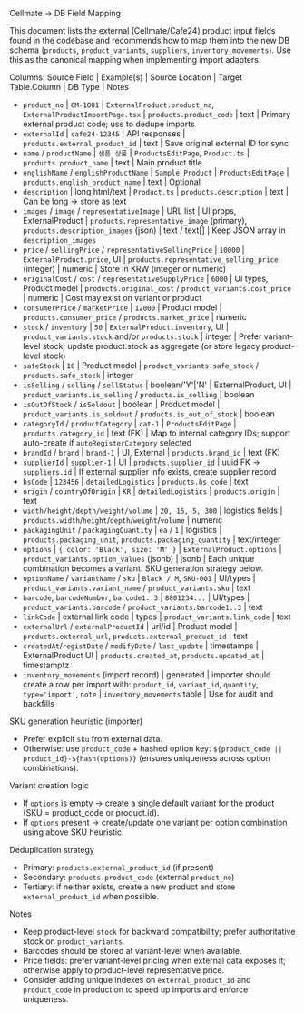 Cellmate -> DB Field Mapping

This document lists the external (Cellmate/Cafe24) product input fields found in the codebase and recommends how to map them into the new DB schema (`products`, `product_variants`, `suppliers`, `inventory_movements`). Use this as the canonical mapping when implementing import adapters.

Columns: Source Field | Example(s) | Source Location | Target Table.Column | DB Type | Notes

- `product_no` | `CM-1001` | `ExternalProduct.product_no`, `ExternalProductImportPage.tsx` | `products.product_code` | text | Primary external product code; use to dedupe imports
- `externalId` | `cafe24-12345` | API responses | `products.external_product_id` | text | Save original external ID for sync
- `name` / `productName` | `샘플 상품` | `ProductsEditPage`, `Product.ts` | `products.product_name` | text | Main product title
- `englishName` / `englishProductName` | `Sample Product` | `ProductsEditPage` | `products.english_product_name` | text | Optional
- `description` | long html/text | `Product.ts` | `products.description` | text | Can be long -> store as text
- `images` / `image` / `representativeImage` | URL list | UI props, ExternalProduct | `products.representative_image` (primary), `products.description_images` (json) | text / text[] | Keep JSON array in `description_images`
- `price` / `sellingPrice` / `representativeSellingPrice` | `10000` | `ExternalProduct.price`, UI | `products.representative_selling_price` (integer) | numeric | Store in KRW (integer or numeric)
- `originalCost` / `cost` / `representativeSupplyPrice` | `6000` | UI types, Product model | `products.original_cost` / `product_variants.cost_price` | numeric | Cost may exist on variant or product
- `consumerPrice` / `marketPrice` | `12000` | Product model | `products.consumer_price` / `products.market_price` | numeric
- `stock` / `inventory` | `50` | `ExternalProduct.inventory`, UI | `product_variants.stock` and/or `products.stock` | integer | Prefer variant-level stock; update product.stock as aggregate (or store legacy product-level stock)
- `safeStock` | `10` | Product model | `product_variants.safe_stock` / `products.safe_stock` | integer
- `isSelling` / `selling` / `sellStatus` | boolean/'Y'|'N' | ExternalProduct, UI | `product_variants.is_selling` / `products.is_selling` | boolean
- `isOutOfStock` / `isSoldout` | boolean | Product model | `product_variants.is_soldout` / `products.is_out_of_stock` | boolean
- `categoryId` / `productCategory` | `cat-1` | `ProductsEditPage` | `products.category_id` | text (FK) | Map to internal category IDs; support auto-create if `autoRegisterCategory` selected
- `brandId` / `brand` | `brand-1` | UI, External | `products.brand_id` | text (FK)
- `supplierId` | `supplier-1` | UI | `products.supplier_id` | uuid FK -> `suppliers.id` | If external supplier info exists, create supplier record
- `hsCode` | `123456` | `detailedLogistics` | `products.hs_code` | text
- `origin` / `countryOfOrigin` | `KR` | `detailedLogistics` | `products.origin` | text
- `width/height/depth/weight/volume` | `20, 15, 5, 300` | logistics fields | `products.width`/`height`/`depth`/`weight`/`volume` | numeric
- `packagingUnit` / `packagingQuantity` | `ea` / `1` | logistics | `products.packaging_unit`, `products.packaging_quantity` | text/integer
- `options` | `{ color: 'Black', size: 'M' }` | `ExternalProduct.options` | `product_variants.option_values` (jsonb) | jsonb | Each unique combination becomes a variant. SKU generation strategy below.
- `optionName` / `variantName` / `sku` | `Black / M`, `SKU-001` | UI/types | `product_variants.variant_name` / `product_variants.sku` | text
- `barcode`, `barcodeNumber`, `barcode1..3` | `8801234...` | UI/types | `product_variants.barcode` / `product_variants.barcode1..3` | text
- `linkCode` | external link code | types | `product_variants.link_code` | text
- `externalUrl` / `externalProductId` | url/id | Product model | `products.external_url`, `products.external_product_id` | text
- `createdAt`/`registDate` / `modifyDate` / `last_update` | timestamps | ExternalProduct UI | `products.created_at`, `products.updated_at` | timestamptz
- `inventory_movements` (import record) | generated | importer should create a row per import with: `product_id`, `variant_id`, `quantity`, `type='import'`, `note` | `inventory_movements` table | Use for audit and backfills

SKU generation heuristic (importer)
- Prefer explicit `sku` from external data.
- Otherwise: use `product_code` + hashed option key: `${product_code || product_id}-${hash(options)}` (ensures uniqueness across option combinations).

Variant creation logic
- If `options` is empty -> create a single default variant for the product (SKU = product_code or product.id).
- If `options` present -> create/update one variant per option combination using above SKU heuristic.

Deduplication strategy
- Primary: `products.external_product_id` (if present)
- Secondary: `products.product_code` (external `product_no`)
- Tertiary: if neither exists, create a new product and store `external_product_id` when possible.

Notes
- Keep product-level `stock` for backward compatibility; prefer authoritative stock on `product_variants`.
- Barcodes should be stored at variant-level when available.
- Price fields: prefer variant-level pricing when external data exposes it; otherwise apply to product-level representative price.
- Consider adding unique indexes on `external_product_id` and `product_code` in production to speed up imports and enforce uniqueness.

